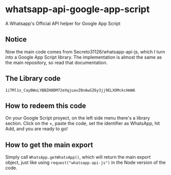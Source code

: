 # whatsapp-api-google-app-script
A Whatsapp's Official API helper for Google App Script

## Notice
Now the main code comes from Secreto31126/whatsapp-api-js, which I turn into a Google App Script library. The implementation is almost the same as the main repository, so read that documentation.

## The Library code
```
1iTMl1x_CayBWuLYBBZH0DM72eXqjuavZ0nAwSZ6y3jj9ELXOMckcHmW6
```

## How to redeem this code
On your Google Script proyect, on the left side menu there's a library section. Click on the +, paste the code, set the identifier as WhatsApp, hit Add, and you are ready to go!

## How to get the main export
Simply call `WhatsApp.getWhatsApp()`, which will return the main export object, just like using `request("whatsapp-api-js")` in the Node version of the code.
